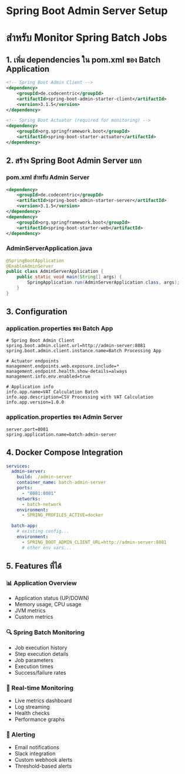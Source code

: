 # Spring Boot Admin Server Setup

# สำหรับ Monitor Spring Batch Jobs

## 1. เพิ่ม dependencies ใน pom.xml ของ Batch Application

```xml
<!-- Spring Boot Admin Client -->
<dependency>
    <groupId>de.codecentric</groupId>
    <artifactId>spring-boot-admin-starter-client</artifactId>
    <version>3.1.5</version>
</dependency>

<!-- Spring Boot Actuator (required for monitoring) -->
<dependency>
    <groupId>org.springframework.boot</groupId>
    <artifactId>spring-boot-starter-actuator</artifactId>
</dependency>
```

## 2. สร้าง Spring Boot Admin Server แยก

### pom.xml สำหรับ Admin Server

```xml
<dependency>
    <groupId>de.codecentric</groupId>
    <artifactId>spring-boot-admin-starter-server</artifactId>
    <version>3.1.5</version>
</dependency>
<dependency>
    <groupId>org.springframework.boot</groupId>
    <artifactId>spring-boot-starter-web</artifactId>
</dependency>
```

### AdminServerApplication.java

```java
@SpringBootApplication
@EnableAdminServer
public class AdminServerApplication {
    public static void main(String[] args) {
        SpringApplication.run(AdminServerApplication.class, args);
    }
}
```

## 3. Configuration

### application.properties ของ Batch App

```properties
# Spring Boot Admin Client
spring.boot.admin.client.url=http://admin-server:8081
spring.boot.admin.client.instance.name=Batch Processing App

# Actuator endpoints
management.endpoints.web.exposure.include=*
management.endpoint.health.show-details=always
management.info.env.enabled=true

# Application info
info.app.name=VAT Calculation Batch
info.app.description=CSV Processing with VAT Calculation
info.app.version=1.0.0
```

### application.properties ของ Admin Server

```properties
server.port=8081
spring.application.name=batch-admin-server
```

## 4. Docker Compose Integration

```yaml
services:
  admin-server:
    build: ./admin-server
    container_name: batch-admin-server
    ports:
      - "8081:8081"
    networks:
      - batch-network
    environment:
      - SPRING_PROFILES_ACTIVE=docker

  batch-app:
    # existing config...
    environment:
      - SPRING_BOOT_ADMIN_CLIENT_URL=http://admin-server:8081
      # other env vars...
```

## 5. Features ที่ได้

### 📊 Application Overview

- Application status (UP/DOWN)
- Memory usage, CPU usage
- JVM metrics
- Custom metrics

### 🔍 Spring Batch Monitoring

- Job execution history
- Step execution details
- Job parameters
- Execution times
- Success/failure rates

### 📱 Real-time Monitoring

- Live metrics dashboard
- Log streaming
- Health checks
- Performance graphs

### 🚨 Alerting

- Email notifications
- Slack integration
- Custom webhook alerts
- Threshold-based alerts
